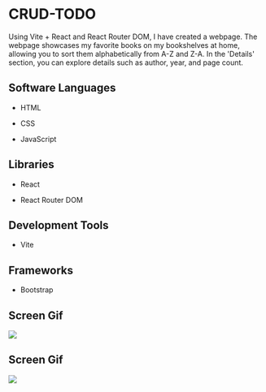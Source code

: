 <h1>CRUD-TODO</h1>

Using Vite + React and React Router DOM, I have created a webpage. The webpage showcases my favorite books on my bookshelves at home, allowing you to sort them alphabetically from A-Z and Z-A. In the 'Details' section, you can explore details such as author, year, and page count.

<h2> Software Languages </h2>

- HTML

- CSS

- JavaScript

<h2> Libraries </h2>

- React

- React Router DOM

<h2> Development Tools </h2>

- Vite

<h2> Frameworks </h2>

- Bootstrap

<h2> Screen Gif </h2>

![](mybooks.gif)

<h2> Screen Gif </h2>

![](second.gif)